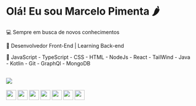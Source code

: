 <h1> Olá! Eu sou Marcelo Pimenta 🌶️</h1>
<div>
  <p> 💻 Sempre em busca de novos conhecimentos </p>
  <p> 🤯 Desenvolvedor Front-End | Learning Back-end</p>
  <p> 📘 JavaScript - TypeScript - CSS - HTML - NodeJs - React - TailWind - Java - Kotlin - Git - GraphQl - MongoDB </p>
</div>
<br>
<div>
  <img src="https://github-readme-stats.vercel.app/api?username=marcelompimenta&show_icons=true&theme=dracula">
</div>
<br>
<div>
  <img width="27em" src="https://cdn.jsdelivr.net/gh/devicons/devicon/icons/javascript/javascript-original.svg" />
  <img width="27em" src="https://cdn.jsdelivr.net/gh/devicons/devicon/icons/html5/html5-original.svg" /> 
  <img width="27em" src="https://cdn.jsdelivr.net/gh/devicons/devicon/icons/css3/css3-original.svg" />
  <img width="27em" src="https://cdn.jsdelivr.net/gh/devicons/devicon/icons/nodejs/nodejs-original.svg" />
  <img width="27em" src="https://cdn.jsdelivr.net/gh/devicons/devicon/icons/react/react-original.svg" />
  <img width="27em" src="https://cdn.jsdelivr.net/gh/devicons/devicon/icons/git/git-original.svg" />
  <img width="27em" src="https://cdn.jsdelivr.net/gh/devicons/devicon/icons/mongodb/mongodb-original.svg" />
</div>
